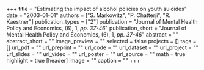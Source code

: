 +++
title = "Estimating the impact of alcohol policies on youth suicides"
date = "2003-01-01"
authors = ["S. Markowitz", "P. Chatterji", "R. Kaestner"]
publication_types = ["2"]
publication = "Journal of Mental Health Policy and Economics, (6), 1, _pp. 37-46_"
publication_short = "Journal of Mental Health Policy and Economics, (6), 1, _pp. 37-46_"
abstract = ""
abstract_short = ""
image_preview = ""
selected = false
projects = []
tags = []
url_pdf = ""
url_preprint = ""
url_code = ""
url_dataset = ""
url_project = ""
url_slides = ""
url_video = ""
url_poster = ""
url_source = ""
math = true
highlight = true
[header]
image = ""
caption = ""
+++
